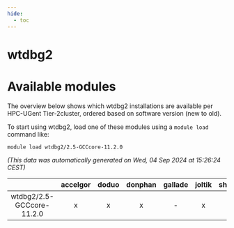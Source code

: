 ```yaml
---
hide:
  - toc
---
```


wtdbg2
======

# Available modules


The overview below shows which wtdbg2 installations are available per HPC-UGent Tier-2cluster, ordered based on software version (new to old).

To start using wtdbg2, load one of these modules using a `module load` command like:

```shell
module load wtdbg2/2.5-GCCcore-11.2.0
```

*(This data was automatically generated on Wed, 04 Sep 2024 at 15:26:24 CEST)*  

| |accelgor|doduo|donphan|gallade|joltik|shinx|skitty|
| :---: | :---: | :---: | :---: | :---: | :---: | :---: | :---: |
|wtdbg2/2.5-GCCcore-11.2.0|x|x|x|-|x|-|x|
